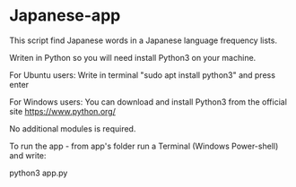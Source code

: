 # Japanese-app
This script find Japanese words in a Japanese language frequency lists.

Writen in Python so you will need install Python3 on your machine.

For Ubuntu users:
Write in terminal "sudo apt install python3" and press enter

For Windows users:
You can download and install Python3 from the official site
https://www.python.org/

No additional modules is required.

To run the app - from app's folder run a Terminal (Windows Power-shell) and write:

python3 app.py
